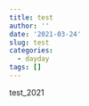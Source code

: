 ```yaml
---
title: test
author: ''
date: '2021-03-24'
slug: test
categories:
  - dayday
tags: []
---
```

test_2021